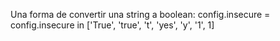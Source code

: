 Una forma de convertir una string a boolean:
config.insecure = config.insecure in ['True', 'true', 't', 'yes', 'y', '1', 1]

